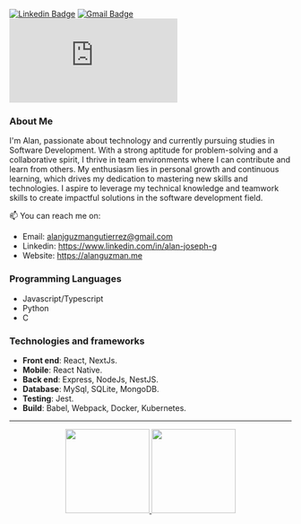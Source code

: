 [![Linkedin Badge](https://img.shields.io/badge/-Linkedin-blue?style=flat-square&logo=Linkedin&logoColor=white&link=https://www.linkedin.com/in/alan-joseph-g)](https://www.linkedin.com/in/alan-joseph-g)
[![Gmail Badge](https://img.shields.io/badge/-alanjguzmangutierrez@gmail.com-c14438?style=flat-square&logo=Gmail&logoColor=white&link=mailto:alanjguzmangutierrez@gmail.com)](mailto:alanjguzmangutierrez@gmail.com)
[![Website Badge](https://img.shields.io/badge/-Website-702963?style=flat-square&logo=appveyor&logoColor=white&link=[https://alanguzman.me)](https://alanguzman.me)

### About Me

I'm Alan, passionate about technology and currently pursuing studies in Software Development. With a strong aptitude for problem-solving and a collaborative spirit, I thrive in team environments where I can contribute and learn from others. My enthusiasm lies in personal growth and continuous learning, which drives my dedication to mastering new skills and technologies. I aspire to leverage my technical knowledge and teamwork skills to create impactful solutions in the software development field.

📫 You can reach me on:
- Email: alanjguzmangutierrez@gmail.com
- Linkedin: https://www.linkedin.com/in/alan-joseph-g
- Website: https://alanguzman.me

### Programming Languages
* Javascript/Typescript
* Python
* C
  
### Technologies and frameworks
* **Front end**: React, NextJs.
* **Mobile**: React Native.
* **Back end**: Express, NodeJs, NestJS.
* **Database**: MySql, SQLite, MongoDB.
* **Testing**: Jest.
* **Build**: Babel, Webpack, Docker, Kubernetes.
___
<div align="center">
  <a href="https://github.com/alanjgg">
    <img height="150" src="https://github-readme-stats.vercel.app/api?username=alanjgg&show_icons=true&theme=tokyonight" />
  </a>
  <a href="https://github.com/alanjgg">
    <img height="150" src="https://github-readme-stats.vercel.app/api/top-langs/?username=alanjgg&layout=compact&theme=tokyonight" />
  </a>
</div>

<!--
**AlanJGG/AlanJGG** is a ✨ _special_ ✨ repository because its `README.md` (this file) appears on your GitHub profile.

Here are some ideas to get you started:

- 🔭 I’m currently working on ...
- 🌱 I’m currently learning ...
- 👯 I’m looking to collaborate on ...
- 🤔 I’m looking for help with ...
- 💬 Ask me about ...
- 📫 How to reach me: ...
- 😄 Pronouns: ...
- ⚡ Fun fact: ...
-->
